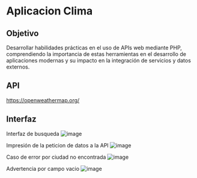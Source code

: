 # Aplicacion Clima
## Objetivo
Desarrollar habilidades prácticas en el uso de APIs web mediante PHP, comprendiendo la importancia de estas herramientas en el desarrollo de aplicaciones modernas y su impacto en la integración de servicios y datos externos.

## API
https://openweathermap.org/

## Interfaz

Interfaz de busqueda
![image](https://github.com/OliverGlezMoo/AplicacionClima/assets/123349304/0d864a25-921d-4cb7-888a-f3d26cffae62)

Impresión de la peticion de datos a la API
![image](https://github.com/OliverGlezMoo/AplicacionClima/assets/123349304/e2a7b0d3-cb4d-41cf-a508-7b151ffd0f63)

Caso de error por ciudad no encontrada
![image](https://github.com/OliverGlezMoo/AplicacionClima/assets/123349304/75f9cf99-dd60-45ee-b2f2-682e4b5a7001)

Advertencia por campo vacio
![image](https://github.com/OliverGlezMoo/AplicacionClima/assets/123349304/73c75eaf-3e56-41fc-9e80-2250f347965e)
